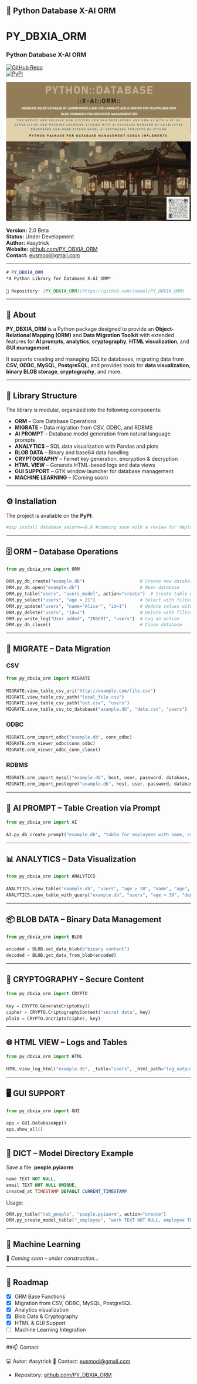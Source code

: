 ## 🧠 Python Database X-AI ORM
# PY_DBXIA_ORM  
### Python Database X-AI ORM  

[![GitHub Repo](https://img.shields.io/badge/GitHub-PY__DBXIA__ORM-blue?logo=github)](https://github.com/ssmool/PY_DBXIA_ORM)  
[![PyPI](https://img.shields.io/pypi/v/database_xaiorm?color=green&label=PyPI)](https://pypi.org/project/database-xaiorm/)  

![Python Database X-AI ORM Logo](../assets/pyormxaidatabase_md.png)

**Version:** 2.0 Beta  
**Status:** Under Development  
**Author:** #asytrick  
**Website:** [github.com/PY_DBXIA_ORM](https://github.com/ssmool/PY_DBXIA_ORM)  
**Contact:** eusmool@gmail.com  

---

````markdown
# PY_DBXIA_ORM  
*A Python Library for Database X-AI ORM*  

📌 Repository: [PY_DBXIA_ORM](https://github.com/ssmool/PY_DBXIA_ORM)  
````
---

## 📖 About  

**PY_DBXIA_ORM** is a Python package designed to provide an **Object-Relational Mapping (ORM)** and **Data Migration Toolkit** with extended features for **AI prompts**, **analytics**, **cryptography**, **HTML visualization**, and **GUI management**.  

It supports creating and managing SQLite databases, migrating data from **CSV, ODBC, MySQL, PostgreSQL**, and provides tools for **data visualization**, **binary BLOB storage**, **cryptography**, and more.  

---

## 📂 Library Structure  

The library is modular, organized into the following components:  

- **ORM** – Core Database Operations  
- **MIGRATE** – Data migration from CSV, ODBC, and RDBMS  
- **AI PROMPT** – Database model generation from natural language prompts  
- **ANALYTICS** – SQL data visualization with Pandas and plots  
- **BLOB DATA** – Binary and base64 data handling  
- **CRYPTOGRAPHY** – Fernet key generation, encryption & decryption  
- **HTML VIEW** – Generate HTML-based logs and data views  
- **GUI SUPPORT** – GTK window launcher for database management  
- **MACHINE LEARNING** – (Coming soon)  

---

## ⚙️ Installation  

The project is avaliable on the **PyPI**:  

```bash
#pip install database_xaiorm==8.0 #comming soon with a review for deploy
```


---

## 🗄 ORM – Database Operations

```python
from py_dbxia_orm import ORM

ORM.py_db_create("example.db")                     # Create new database
ORM.py_db_open("example.db")                       # Open database
ORM.py_table("users", "users_model", action="create")  # Create table with model
ORM.py_select("users", "age > 21")                 # Select with filter
ORM.py_update("users", "name='Alice'", "id=1")     # Update values with filter
ORM.py_delete("users", "id=2")                     # Delete with filter
ORM.py_write_log("User added", "INSERT", "users")  # Log an action
ORM.py_db_close()                                  # Close database
```

---

## 🔄 MIGRATE – Data Migration

### CSV

```python
from py_dbxia_orm import MIGRATE

MIGRATE.view_table_csv_uri("http://example.com/file.csv")
MIGRATE.view_table_csv_path("local_file.csv")
MIGRATE.save_table_csv_path("out.csv", "users")
MIGRATE.save_table_csv_to_database("example.db", "data.csv", "users")
```

### ODBC

```python
MIGRATE.orm_import_odbc("example.db", conn_odbc)
MIGRATE.orm_viewer_odbc(conn_odbc)
MIGRATE.orm_viewer_odbc_conn_close()
```

### RDBMS

```python
MIGRATE.orm_import_mysql("example.db", host, user, password, database, port)
MIGRATE.orm_import_postegre("example.db", host, user, password, database)
```

---

## 🤖 AI PROMPT – Table Creation via Prompt

```python
from py_dbxia_orm import AI

AI.py_db_create_prompt("example.db", "table for employees with name, role, and hire_date")
```

---

## 📊 ANALYTICS – Data Visualization

```python
from py_dbxia_orm import ANALYTICS

ANALYTICS.view_table("example.db", "users", "age > 20", "name", "age", _type="bar")
ANALYTICS.view_table_with_query("example.db", "users", "age > 30", "department", "salary")
```

---

## 📦 BLOB DATA – Binary Data Management

```python
from py_dbxia_orm import BLOB

encoded = BLOB.set_data_blob(b"binary content")
decoded = BLOB.get_data_from_blob(encoded)
```

---

## 🔐 CRYPTOGRAPHY – Secure Content

```python
from py_dbxia_orm import CRYPTO

key = CRYPTO.GenerateCriptoKey()
cipher = CRYPTO.CriptographyContent("secret data", key)
plain = CRYPTO.Uncripto(cipher, key)
```

---

## 🌐 HTML VIEW – Logs and Tables

```python
from py_dbxia_orm import HTML

HTML.view_log_html("example.db", _table="users", _html_path="log_output.html")
```

---

## 🖥 GUI SUPPORT

```python
from py_dbxia_orm import GUI

app = GUI.DatabaseApp()
app.show_all()
```

---

## 📑 DICT – Model Directory Example

Save a file: **people.pyiaorm**

```sql
name TEXT NOT NULL,
email TEXT NOT NULL UNIQUE,
created_at TIMESTAMP DEFAULT CURRENT_TIMESTAMP
```

Usage:

```python
ORM.py_table("tab_people", "people.pyiaorm", action="create")
ORM.py_create_model_table("_employee", "work TEXT NOT NULL, employee TEXT NOT NULL, created_at TIMESTAMP DEFAULT CURRENT_TIMESTAMP")
```

---

## 🧪 Machine Learning

🚧 *Coming soon – under construction...*

---

## 📌 Roadmap

* [x] ORM Base Functions
* [x] Migration from CSV, ODBC, MySQL, PostgreSQL
* [x] Analytics visualization
* [x] Blob Data & Cryptography
* [x] HTML & GUI Support
* [ ] Machine Learning Integration

---

##📫 Contact

💻 Autor: #asytrick
📧 Contact: eusmool@gmail.com
- Repository: [github.com/PY_DBXIA_ORM](https://github.com/ssmool/PY_DBXIA_ORM)  





